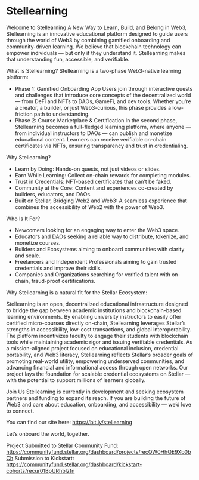 # Stellearning
Welcome to Stellearning
A New Way to Learn, Build, and Belong in Web3, Stellearning is an innovative educational platform designed to guide users through the world of Web3 by combining gamified onboarding and community-driven learning. We believe that blockchain technology can empower individuals — but only if they understand it. Stellearning makes that understanding fun, accessible, and verifiable.

What is Stellearning?
Stellearning is a two-phase Web3-native learning platform:
- Phase 1: Gamified Onboarding App
Users join through interactive quests and challenges that introduce core concepts of the decentralized world — from DeFi and NFTs to DAOs, GameFi, and dev tools. Whether you're a creator, a builder, or just Web3-curious, this phase provides a low-friction path to understanding.
- Phase 2: Course Marketplace & Certification
In the second phase, Stellearning becomes a full-fledged learning platform, where anyone — from individual instructors to DAOs — can publish and monetize educational content. Learners can receive verifiable on-chain certificates via NFTs, ensuring transparency and trust in credentialing.

Why Stellearning?
- Learn by Doing: Hands-on quests, not just videos or slides.
- Earn While Learning: Collect on-chain rewards for completing modules.
- Trust in Credentials: NFT-based certificates that can’t be faked.
- Community at the Core: Content and experiences co-created by builders, educators, and DAOs.
- Built on Stellar, Bridging Web2 and Web3: A seamless experience that combines the accessibility of Web2 with the power of Web3.

Who Is It For?
- Newcomers looking for an engaging way to enter the Web3 space.
- Educators and DAOs seeking a reliable way to distribute, tokenize, and monetize courses.
- Builders and Ecosystems aiming to onboard communities with clarity and scale.
- Freelancers and Independent Professionals aiming to gain trusted credentials and improve their skills.
- Companies and Organizations searching for verified talent with on-chain, fraud-proof certifications.

Why Stellearning is a natural fit for the Stellar Ecosystem: 

Stellearning is an open, decentralized educational infrastructure designed to bridge the gap between academic institutions and blockchain-based learning environments. By enabling university instructors to easily offer certified micro-courses directly on-chain, Stellearning leverages Stellar’s strengths in accessibility, low-cost transactions, and global interoperability. The platform incentivizes faculty to engage their students with blockchain tools while maintaining academic rigor and issuing verifiable credentials. As a mission-aligned project focused on educational inclusion, credential portability, and Web3 literacy, Stellearning reflects Stellar’s broader goals of promoting real-world utility, empowering underserved communities, and advancing financial and informational access through open networks. Our project lays the foundation for scalable credential ecosystems on Stellar — with the potential to support millions of learners globally.

Join Us
Stellearning is currently in development and seeking ecosystem partners and funding to expand its reach. If you are building the future of Web3 and care about education, onboarding, and accessibility — we’d love to connect.

You can find our site here: https://bit.ly/stellearning

Let’s onboard the world, together.

Project Submitted to Stellar Community Fund: https://communityfund.stellar.org/dashboard/projects/recQW0HhQE9Xb0bCh
Submission to Kickstart: https://communityfund.stellar.org/dashboard/kickstart-cohorts/recur01BpURhbIzfn
